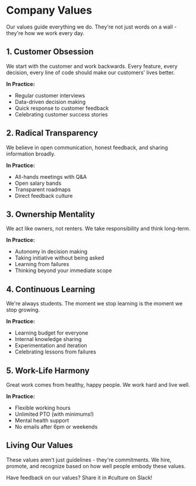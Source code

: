 # Company Values

Our values guide everything we do. They're not just words on a wall - they're how we work every day.

## 1. Customer Obsession

We start with the customer and work backwards. Every feature, every decision, every line of code should make our customers' lives better.

**In Practice:**
- Regular customer interviews
- Data-driven decision making
- Quick response to customer feedback
- Celebrating customer success stories

## 2. Radical Transparency

We believe in open communication, honest feedback, and sharing information broadly.

**In Practice:**
- All-hands meetings with Q&A
- Open salary bands
- Transparent roadmaps
- Direct feedback culture

## 3. Ownership Mentality

We act like owners, not renters. We take responsibility and think long-term.

**In Practice:**
- Autonomy in decision making
- Taking initiative without being asked
- Learning from failures
- Thinking beyond your immediate scope

## 4. Continuous Learning

We're always students. The moment we stop learning is the moment we stop growing.

**In Practice:**
- Learning budget for everyone
- Internal knowledge sharing
- Experimentation and iteration
- Celebrating lessons from failures

## 5. Work-Life Harmony

Great work comes from healthy, happy people. We work hard and live well.

**In Practice:**
- Flexible working hours
- Unlimited PTO (with minimums!)
- Mental health support
- No emails after 6pm or weekends

## Living Our Values

These values aren't just guidelines - they're commitments. We hire, promote, and recognize based on how well people embody these values.

Have feedback on our values? Share it in #culture on Slack!